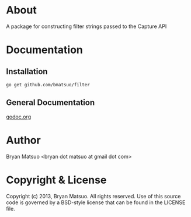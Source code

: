 [godoc.org]: http://go.pkgdoc.org/github.com/bmatsuo/go-janrain/capturefilter/ "godoc.org"

About
=============

A package for constructing filter strings passed to the Capture API

Documentation
=============

Installation
-------------

    go get github.com/bmatsuo/filter

General Documentation
---------------------

[godoc.org][]

Author
======

Bryan Matsuo &lt;bryan dot matsuo at gmail dot com&gt;

Copyright & License
===================

Copyright (c) 2013, Bryan Matsuo.
All rights reserved.
Use of this source code is governed by a BSD-style license that can be
found in the LICENSE file.
